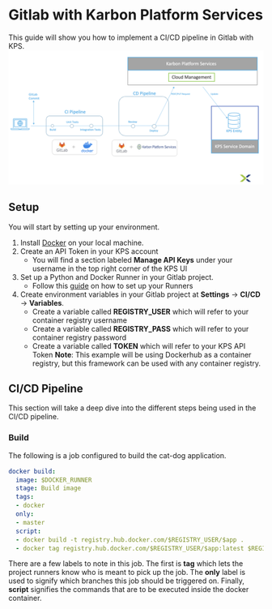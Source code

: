 # Gitlab with Karbon Platform Services

This guide will show you how to implement a CI/CD pipeline in Gitlab with KPS.
![Pipeline!](img/pipeline.png "CI/CD Pipeline")

## Setup

You will start by setting up your environment.

1. Install [Docker](https://www.docker.com/) on your local machine.
2. Create an API Token in your KPS account
    * You will find a section labeled **Manage API Keys** under your username in the top right corner of the KPS UI
3. Set up a Python and Docker Runner in your Gitlab project.
    * Follow this [guide](https://angristan.xyz/2018/09/build-push-docker-images-gitlab-ci/) on how to set up your Runners
4. Create environment variables in your Gitlab project at **Settings** -> **CI/CD** -> **Variables**.
    * Create a variable called **REGISTRY_USER** which will refer to your container registry username
    * Create a variable called **REGISTRY_PASS** which will refer to your container registry password
    * Create a variable called **TOKEN** which will refer to your KPS API Token
**Note**: This example will be using Dockerhub as a container registry, but this framework can be used with any container registry.

## CI/CD Pipeline

This section will take a deep dive into the different steps being used in the CI/CD pipeline.

### Build

The following is a job configured to build the cat-dog application.
```yaml
docker build:
  image: $DOCKER_RUNNER
  stage: Build image
  tags: 
  - docker
  only:
  - master
  script:
  - docker build -t registry.hub.docker.com/$REGISTRY_USER/$app .
  - docker tag registry.hub.docker.com/$REGISTRY_USER/$app:latest $REGISTRY_USER/$app:$VERSION
```

There are a few labels to note in this job. The first is __tag__ which lets the project runners know who is meant to pick up the job. The __only__ label
is used to signify which branches this job should be triggered on. Finally, __script__ signifies the commands that are to be executed inside the docker container.